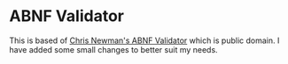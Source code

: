 # ABNF Validator

This is based of [Chris Newman's ABNF Validator](http://www.apps.ietf.org/content/chris-newmans-abnf-validator) which is public domain.
I have added some small changes to better suit my needs.